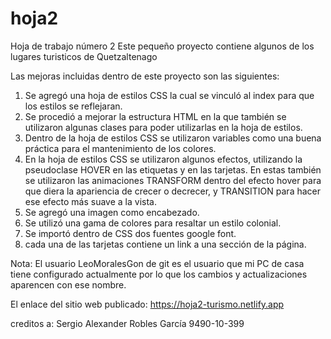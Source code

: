 # hoja2

Hoja de trabajo número 2
Este pequeño proyecto contiene algunos de los lugares turisticos de Quetzaltenago

Las mejoras incluidas dentro de este proyecto son las siguientes:

 1. Se agregó una hoja de estilos CSS la cual se vinculó al index para que los estilos se reflejaran.
 2. Se procedió a mejorar la estructura HTML en la que también se utilizaron algunas clases para poder utilizarlas en la hoja de estilos.
 3. Dentro de la hoja de estilos CSS se utilizaron variables como una buena práctica para el mantenimiento de los colores.
 4. En la hoja de estilos CSS se utilizaron algunos efectos, utilizando la pseudoclase HOVER en las etiquetas <a></a> y en las tarjetas. En estas también se utilizaron las animaciones TRANSFORM dentro del efecto hover para que diera la apariencia de crecer o decrecer, y TRANSITION para hacer ese efecto más suave a la vista.
 5. Se agregó una imagen como encabezado.
 6. Se utilizó una gama de colores para resaltar un estilo colonial.
 7. Se importó dentro de CSS dos fuentes google font.
 8. cada una de las tarjetas contiene un link a una sección de la página. 


 Nota: El usuario LeoMoralesGon de git es el usuario que mi PC de casa tiene configurado actualmente por lo que los cambios y actualizaciones aparencen con ese nombre.



El enlace del sitio web publicado:
https://hoja2-turismo.netlify.app

creditos a: 
Sergio Alexander Robles García 9490-10-399
